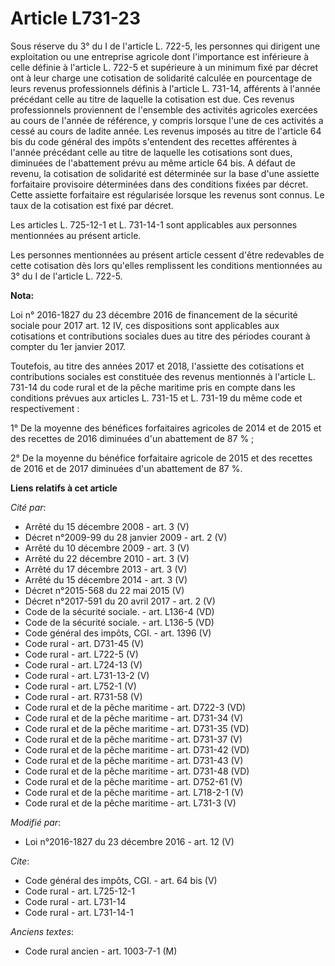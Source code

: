 # Article L731-23

Sous réserve du 3° du I de l'article L. 722-5, les personnes qui dirigent une exploitation ou une entreprise agricole dont
l'importance est inférieure à celle définie à l'article L. 722-5 et supérieure à un minimum fixé par décret ont à leur charge
une cotisation de solidarité calculée en pourcentage de leurs revenus professionnels définis à l'article L. 731-14, afférents
à l'année précédant celle au titre de laquelle la cotisation est due. Ces revenus professionnels proviennent de l'ensemble
des activités agricoles exercées au cours de l'année de référence, y compris lorsque l'une de ces activités a cessé au cours
de ladite année. Les revenus imposés au titre de l'article 64 bis du code général des impôts s'entendent des recettes
afférentes à l'année précédant celle au titre de laquelle les cotisations sont dues, diminuées de l'abattement prévu au même
article 64 bis. A défaut de revenu, la cotisation de solidarité est déterminée sur la base d'une assiette forfaitaire
provisoire déterminées dans des conditions fixées par décret. Cette assiette forfaitaire est régularisée lorsque les revenus
sont connus. Le taux de la cotisation est fixé par décret. 

Les articles L. 725-12-1 et L. 731-14-1 sont applicables aux personnes mentionnées au présent article. 

Les personnes mentionnées au présent article cessent d'être redevables de cette cotisation dès lors qu'elles remplissent les
conditions mentionnées au 3° du I de l'article L. 722-5.

**Nota:**

Loi n° 2016-1827 du 23 décembre 2016 de financement de la sécurité sociale pour 2017 art. 12 IV, ces dispositions sont
applicables aux cotisations et contributions sociales dues au titre des périodes courant à compter du 1er janvier 2017. 

Toutefois, au titre des années 2017 et 2018, l'assiette des cotisations et contributions sociales est constituée des revenus
mentionnés à l'article L. 731-14 du code rural et de la pêche maritime pris en compte dans les conditions prévues aux
articles L. 731-15 et L. 731-19 du même code et respectivement : 

1° De la moyenne des bénéfices forfaitaires agricoles de 2014 et de 2015 et des recettes de 2016 diminuées d'un abattement de
87 % ; 

2° De la moyenne du bénéfice forfaitaire agricole de 2015 et des recettes de 2016 et de 2017 diminuées d'un abattement de 87
%.

**Liens relatifs à cet article**

_Cité par_:

  - Arrêté du 15 décembre 2008 - art. 3 (V)
  - Décret n°2009-99 du 28 janvier 2009 - art. 2 (V)
  - Arrêté du 10 décembre 2009 - art. 3 (V)
  - Arrêté du 22 décembre 2010 - art. 3 (V)
  - Arrêté du 17 décembre 2013 - art. 3 (V)
  - Arrêté du 15 décembre 2014 - art. 3 (V)
  - Décret n°2015-568 du 22 mai 2015 (V)
  - Décret n°2017-591 du 20 avril 2017 - art. 2 (V)
  - Code de la sécurité sociale. - art. L136-4 (VD)
  - Code de la sécurité sociale. - art. L136-5 (VD)
  - Code général des impôts, CGI. - art. 1396 (V)
  - Code rural - art. D731-45 (V)
  - Code rural - art. L722-5 (V)
  - Code rural - art. L724-13 (V)
  - Code rural - art. L731-13-2 (V)
  - Code rural - art. L752-1 (V)
  - Code rural - art. R731-58 (V)
  - Code rural et de la pêche maritime - art. D722-3 (VD)
  - Code rural et de la pêche maritime - art. D731-34 (V)
  - Code rural et de la pêche maritime - art. D731-35 (VD)
  - Code rural et de la pêche maritime - art. D731-37 (V)
  - Code rural et de la pêche maritime - art. D731-42 (VD)
  - Code rural et de la pêche maritime - art. D731-43 (V)
  - Code rural et de la pêche maritime - art. D731-48 (VD)
  - Code rural et de la pêche maritime - art. D752-61 (V)
  - Code rural et de la pêche maritime - art. L718-2-1 (V)
  - Code rural et de la pêche maritime - art. L731-3 (V)

_Modifié par_:

  - Loi n°2016-1827 du 23 décembre 2016 - art. 12 (V)

_Cite_:

  - Code général des impôts, CGI. - art. 64 bis (V)
  - Code rural - art. L725-12-1
  - Code rural - art. L731-14
  - Code rural - art. L731-14-1

_Anciens textes_:

  - Code rural ancien - art. 1003-7-1 (M)
